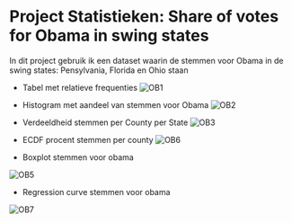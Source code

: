 # Project Statistieken: Share of votes for Obama in swing states
In dit project gebruik ik een dataset waarin de stemmen voor Obama in de swing states: Pensylvania, Florida en Ohio staan

* Tabel met relatieve frequenties
![OB1](https://user-images.githubusercontent.com/38683024/72549722-86ba6f80-3891-11ea-9622-8116800295d9.PNG)

* Histogram met aandeel van stemmen voor Obama
![OB2](https://user-images.githubusercontent.com/38683024/72549769-9afe6c80-3891-11ea-9910-92db18c438d8.PNG)

* Verdeeldheid stemmen per County per State
![OB3](https://user-images.githubusercontent.com/38683024/72549786-a782c500-3891-11ea-931d-005e749c52e3.PNG)

* ECDF procent stemmen per county
![OB6](https://user-images.githubusercontent.com/38683024/72550216-840c4a00-3892-11ea-9995-5f11345778ff.PNG)

* Boxplot stemmen voor obama

![OB5](https://user-images.githubusercontent.com/38683024/72550257-9dad9180-3892-11ea-9508-c2be65b6cfe9.PNG)

* Regression curve stemmen voor obama

![OB7](https://user-images.githubusercontent.com/38683024/72550290-b28a2500-3892-11ea-84b0-5d8ca7ef5e40.PNG)

